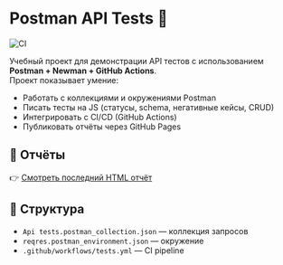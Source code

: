 # Postman API Tests 🚀

![CI](https://github.com/niiksolo/postman-api-tests/actions/workflows/tests.yml/badge.svg)

Учебный проект для демонстрации API тестов с использованием **Postman + Newman + GitHub Actions**.  
Проект показывает умение:
- Работать с коллекциями и окружениями Postman
- Писать тесты на JS (статусы, schema, негативные кейсы, CRUD)
- Интегрировать с CI/CD (GitHub Actions)
- Публиковать отчёты через GitHub Pages

## 🔗 Отчёты
👉 [Смотреть последний HTML отчёт](https://niiksolo.github.io/postman-api-tests/report.html)

## 📂 Структура
- `Api tests.postman_collection.json` — коллекция запросов
- `reqres.postman_environment.json` — окружение
- `.github/workflows/tests.yml` — CI pipeline